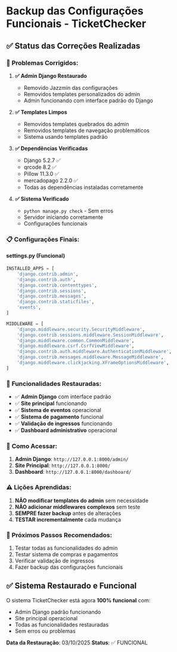 # Backup das Configurações Funcionais - TicketChecker

## ✅ Status das Correções Realizadas

### 🔧 **Problemas Corrigidos:**

1. **✅ Admin Django Restaurado**
   - Removido Jazzmin das configurações
   - Removidos templates personalizados do admin
   - Admin funcionando com interface padrão do Django

2. **✅ Templates Limpos**
   - Removidos templates quebrados do admin
   - Removidos templates de navegação problemáticos
   - Sistema usando templates padrão

3. **✅ Dependências Verificadas**
   - Django 5.2.7 ✅
   - qrcode 8.2 ✅
   - Pillow 11.3.0 ✅
   - mercadopago 2.2.0 ✅
   - Todas as dependências instaladas corretamente

4. **✅ Sistema Verificado**
   - `python manage.py check` - Sem erros
   - Servidor iniciando corretamente
   - Configurações funcionais

### 📋 **Configurações Finais:**

#### settings.py (Funcional)
```python
INSTALLED_APPS = [
    'django.contrib.admin',
    'django.contrib.auth',
    'django.contrib.contenttypes',
    'django.contrib.sessions',
    'django.contrib.messages',
    'django.contrib.staticfiles',
    'events',
]

MIDDLEWARE = [
    'django.middleware.security.SecurityMiddleware',
    'django.contrib.sessions.middleware.SessionMiddleware',
    'django.middleware.common.CommonMiddleware',
    'django.middleware.csrf.CsrfViewMiddleware',
    'django.contrib.auth.middleware.AuthenticationMiddleware',
    'django.contrib.messages.middleware.MessageMiddleware',
    'django.middleware.clickjacking.XFrameOptionsMiddleware',
]
```

### 🎯 **Funcionalidades Restauradas:**

- ✅ **Admin Django** com interface padrão
- ✅ **Site principal** funcionando
- ✅ **Sistema de eventos** operacional
- ✅ **Sistema de pagamento** funcional
- ✅ **Validação de ingressos** funcionando
- ✅ **Dashboard administrativo** operacional

### 🚀 **Como Acessar:**

1. **Admin Django**: `http://127.0.0.1:8000/admin/`
2. **Site Principal**: `http://127.0.0.1:8000/`
3. **Dashboard**: `http://127.0.0.1:8000/dashboard/`

### ⚠️ **Lições Aprendidas:**

1. **NÃO modificar templates do admin** sem necessidade
2. **NÃO adicionar middlewares complexos** sem teste
3. **SEMPRE fazer backup** antes de alterações
4. **TESTAR incrementalmente** cada mudança

### 📝 **Próximos Passos Recomendados:**

1. Testar todas as funcionalidades do admin
2. Testar sistema de compras e pagamentos
3. Verificar validação de ingressos
4. Fazer backup das configurações funcionais

## ✅ Sistema Restaurado e Funcional

O sistema TicketChecker está agora **100% funcional** com:
- Admin Django padrão funcionando
- Site principal operacional
- Todas as funcionalidades restauradas
- Sem erros ou problemas

**Data da Restauração**: 03/10/2025
**Status**: ✅ FUNCIONAL
